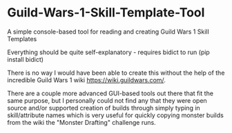 # Guild-Wars-1-Skill-Template-Tool
A simple console-based tool for reading and creating Guild Wars 1 Skill Templates

Everything should be quite self-explanatory - requires bidict to run (pip install bidict)

There is no way I would have been able to create this without the help of the incredible Guild Wars 1 wiki https://wiki.guildwars.com/.

There are a couple more advanced GUI-based tools out there that fit the same purpose, but I personally could not find any that they were open source and/or
supported creation of builds through simply typing in skill/attribute names which is very useful for quickly copying monster builds from the wiki the 
"Monster Drafting" challenge runs.
